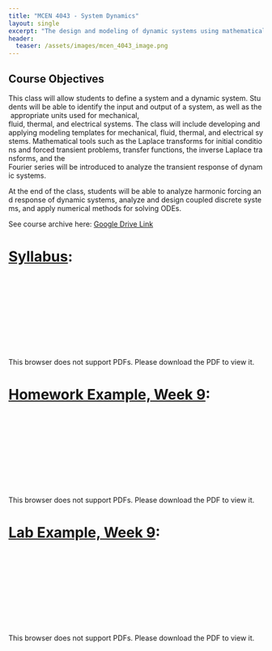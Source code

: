 ```yaml
---
title: "MCEN 4043 - System Dynamics"
layout: single
excerpt: "The design and modeling of dynamic systems using mathematical tools."
header:
  teaser: /assets/images/mcen_4043_image.png
---
```


## Course Objectives 

This class will allow students to define a system and a dynamic system. Students will be able to identify the input and output of a system, as well as the appropriate units used for mechanical, fluid, thermal, and electrical systems. The class will include developing and applying modeling templates for mechanical, fluid, thermal, and electrical systems. Mathematical tools such as the Laplace transforms for initial conditions and forced transient problems, transfer functions, the inverse Laplace transforms, and the Fourier series will be introduced to analyze the transient response of dynamic systems. 


At the end of the class, students will be able to analyze harmonic forcing and response of dynamic systems, analyze and design coupled discrete systems, and apply numerical methods for solving ODEs.

See course archive here: [Google Drive Link](https://drive.google.com/drive/folders/0Bx-cli2KeHSBRVBRTkwyaEpIcUE?resourcekey=0-hgoplL_Okyl9peVD6Hvakw&usp=drive_link)


# [Syllabus](/assets/pdfs/mcen_4043_Syllabus.pdf):
<object data="/assets/pdfs/mcen_4043_Syllabus.pdf" type="application/pdf" width="700px" height="1000px">
    <embed src="/assets/pdfs/mcen_4043_Syllabus.pdf">
        <p>This browser does not support PDFs. Please download the PDF to view it.</p>
    </embed>
</object>


# [Homework Example, Week 9](/assets/pdfs/mcen_4043_hw9.pdf):
<object data="/assets/pdfs/mcen_4043_hw9.pdf" type="application/pdf" width="700px" height="1000px">
    <embed src="/assets/pdfs/mcen_4043_hw9.pdf">
        <p>This browser does not support PDFs. Please download the PDF to view it.</p>
    </embed>
</object>


# [Lab Example, Week 9](/assets/pdfs/mcen_4043_lab9.pdf):
<object data="/assets/pdfs/mcen_4043_lab9.pdf" type="application/pdf" width="700px" height="1000px">
    <embed src="/assets/pdfs/mcen_4043_lab9.pdf">
        <p>This browser does not support PDFs. Please download the PDF to view it.</p>
    </embed>
</object>
